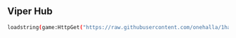 
## Viper Hub
```bash
loadstring(game:HttpGet("https://raw.githubusercontent.com/onehalla/1hallascripts/master/release/viperhub.lua", true))()
```
    